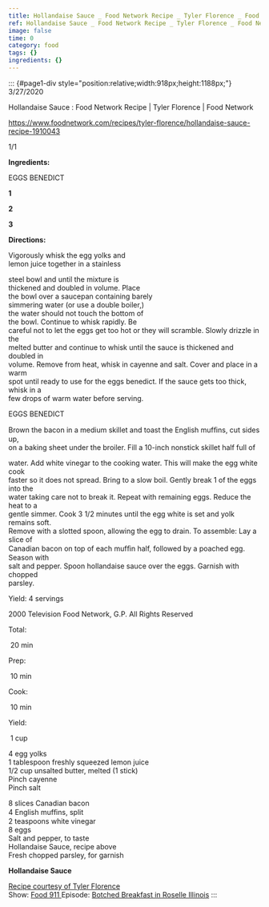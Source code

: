 ```yaml
---
title: Hollandaise Sauce _ Food Network Recipe _ Tyler Florence _ Food Network
ref: Hollandaise Sauce _ Food Network Recipe _ Tyler Florence _ Food Network
image: false
time: 0
category: food
tags: {}
ingredients: {}
---
```

::: {#page1-div style="position:relative;width:918px;height:1188px;"}
3/27/2020

Hollandaise Sauce : Food Network Recipe \| Tyler Florence \| Food
Network

https://www.foodnetwork.com/recipes/tyler-florence/hollandaise-sauce-recipe-1910043

1/1

**Ingredients:**

EGGS BENEDICT

**1**

**2**

**3**

**Directions:**

Vigorously whisk the egg yolks and\
lemon juice together in a stainless

steel bowl and until the mixture is\
thickened and doubled in volume. Place\
the bowl over a saucepan containing barely\
simmering water (or use a double boiler,)\
the water should not touch the bottom of\
the bowl. Continue to whisk rapidly. Be\
careful not to let the eggs get too hot or they will scramble. Slowly
drizzle in the\
melted butter and continue to whisk until the sauce is thickened and
doubled in\
volume. Remove from heat, whisk in cayenne and salt. Cover and place in
a warm\
spot until ready to use for the eggs benedict. If the sauce gets too
thick, whisk in a\
few drops of warm water before serving.

EGGS BENEDICT

Brown the bacon in a medium skillet and toast the English mufﬁns, cut
sides up,\
on a baking sheet under the broiler. Fill a 10-inch nonstick skillet
half full of

water. Add white vinegar to the cooking water. This will make the egg
white cook\
faster so it does not spread. Bring to a slow boil. Gently break 1 of
the eggs into the\
water taking care not to break it. Repeat with remaining eggs. Reduce
the heat to a\
gentle simmer. Cook 3 1/2 minutes until the egg white is set and yolk
remains soft.\
Remove with a slotted spoon, allowing the egg to drain. To assemble: Lay
a slice of\
Canadian bacon on top of each mufﬁn half, followed by a poached egg.
Season with\
salt and pepper. Spoon hollandaise sauce over the eggs. Garnish with
chopped\
parsley. 

Yield: 4 servings

2000 Television Food Network, G.P. All Rights Reserved

Total:

 20 min

Prep:

 10 min

Cook:

 10 min

Yield:

 1 cup

4 egg yolks\
1 tablespoon freshly squeezed lemon juice\
1/2 cup unsalted butter, melted (1 stick)\
Pinch cayenne\
Pinch salt

8 slices Canadian bacon\
4 English mufﬁns, split\
2 teaspoons white vinegar\
8 eggs\
Salt and pepper, to taste\
Hollandaise Sauce, recipe above\
Fresh chopped parsley, for garnish

**Hollandaise Sauce**

[Recipe courtesy of Tyler Florence\
](https://www.foodnetwork.com/profiles/talent/tyler-florence)Show: [Food
911 ](https://www.foodnetwork.com/shows/food-911)Episode: [Botched
Breakfast in Roselle
Illinois](https://www.foodnetwork.com/shows/food-911/episodes/botched-breakfast-in-roselle-illinois)
:::
